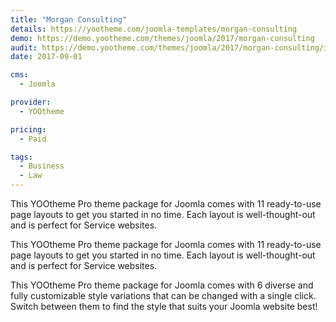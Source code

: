 ```yaml
---
title: "Morgan Consulting"
details: https://yootheme.com/joomla-templates/morgan-consulting
demo: https://demo.yootheme.com/themes/joomla/2017/morgan-consulting
audit: https://demo.yootheme.com/themes/joomla/2017/morgan-consulting/index.php/journal
date: 2017-09-01

cms: 
  - Joomla

provider:
  - YOOtheme

pricing:
  - Paid

tags:
  - Business
  - Law
---
```


This YOOtheme Pro theme package for Joomla comes with 11 ready-to-use page layouts to get you started in no time. Each layout is well-thought-out and is perfect for Service websites.

This YOOtheme Pro theme package for Joomla comes with 11 ready-to-use page layouts to get you started in no time. Each layout is well-thought-out and is perfect for Service websites.

This YOOtheme Pro theme package for Joomla comes with 6 diverse and fully customizable style variations that can be changed with a single click. Switch between them to find the style that suits your Joomla website best!
